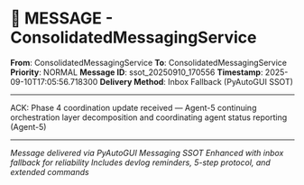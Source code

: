 # 📨 MESSAGE - ConsolidatedMessagingService

**From**: ConsolidatedMessagingService
**To**: ConsolidatedMessagingService
**Priority**: NORMAL
**Message ID**: ssot_20250910_170556
**Timestamp**: 2025-09-10T17:05:56.718300
**Delivery Method**: Inbox Fallback (PyAutoGUI SSOT)

---

ACK: Phase 4 coordination update received — Agent-5 continuing orchestration layer decomposition and coordinating agent status reporting (Agent-5)

---

*Message delivered via PyAutoGUI Messaging SSOT*
*Enhanced with inbox fallback for reliability*
*Includes devlog reminders, 5-step protocol, and extended commands*
